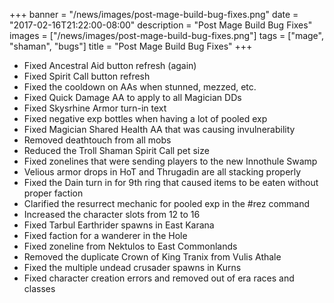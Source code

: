 +++
banner = "/news/images/post-mage-build-bug-fixes.png"
date = "2017-02-16T21:22:00-08:00"
description = "Post Mage Build Bug Fixes"
images = ["/news/images/post-mage-build-bug-fixes.png"]
tags = ["mage", "shaman", "bugs"]
title = "Post Mage Build Bug Fixes"
+++

* Fixed Ancestral Aid button refresh (again)
* Fixed Spirit Call button refresh
* Fixed the cooldown on AAs when stunned, mezzed, etc.
* Fixed Quick Damage AA to apply to all Magician DDs
* Fixed Skysrhine Armor turn-in text
* Fixed negative exp bottles when having a lot of pooled exp
* Fixed Magician Shared Health AA that was causing invulnerability
* Removed deathtouch from all mobs
* Reduced the Troll Shaman Spirit Call pet size
* Fixed zonelines that were sending players to the new Innothule Swamp 
* Velious armor drops in HoT and Thrugadin are all stacking properly
* Fixed the Dain turn in for 9th ring that caused items to be eaten without proper faction
* Clarified the resurrect mechanic for pooled exp in the #rez command
* Increased the character slots from 12 to 16
* Fixed Tarbul Earthrider spawns in East Karana
* Fixed faction for a wanderer in the Hole
* Fixed zoneline from Nektulos to East Commonlands
* Removed the duplicate Crown of King Tranix from Vulis Athale
* Fixed the multiple undead crusader spawns in Kurns
* Fixed character creation errors and removed out of era races and classes

<!--more-->
